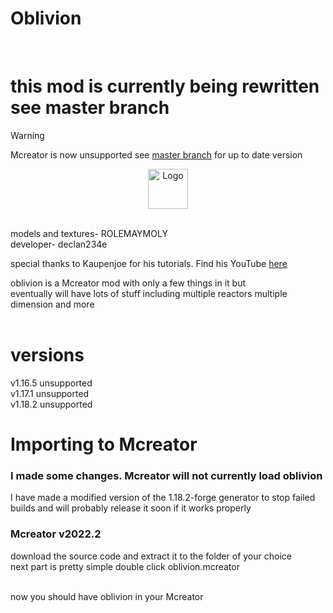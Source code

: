 <h1>Oblivion</h1> <br>
<h1>this mod is currently being rewritten see master branch</h1>

> [!WARNING]
> Mcreator is now unsupported see [master branch](./master) for up to date version

<p align="center"><img src="https://user-images.githubusercontent.com/44881262/146404748-ccb9c5b8-7522-4ee1-9ab3-0c042e2e95ec.png" alt="Logo" width="64"></p> <br>
models and textures- ROLEMAYMOLY <br>
developer- declan234e <br>

special thanks to Kaupenjoe for his tutorials. Find his YouTube <a href="https://www.youtube.com/c/TKaupenjoe">here</a>

<p2>oblivion is a Mcreator mod with only a few things in it but</p2> <br>
<p2>eventually will have lots of stuff including multiple reactors multiple dimension and more</p2> <br><br>

<h1>versions</h1>
v1.16.5 unsupported<br>
v1.17.1 unsupported <br>
v1.18.2 unsupported <br>

<h1>Importing to Mcreator</h1>

<h3>I made some changes. Mcreator will not currently load oblivion</h3>
<p2>I have made a modified version of the 1.18.2-forge generator to stop
failed builds and will probably release it soon if it works properly </p2>


<h3>Mcreator v2022.2</h3>


<p2>download the source code and extract it to the folder of your choice</p2> <br>
<p2>next part is pretty simple double click oblivion.mcreator</p2> <br> <br>

now you should have oblivion in your Mcreator




